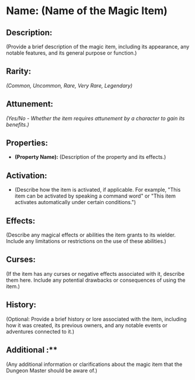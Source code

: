 # Name: (Name of the Magic Item)

## Description:
(Provide a brief description of the magic item, including its appearance, any notable features, and its general purpose or function.)

## Rarity:
*(Common, Uncommon, Rare, Very Rare, Legendary)*

## Attunement:
*(Yes/No - Whether the item requires attunement by a character to gain its benefits.)*

## Properties:
- **(Property Name):** (Description of the property and its effects.)

## Activation:
- (Describe how the item is activated, if applicable. For example, "This item can be activated by speaking a command word" or "This item activates automatically under certain conditions.")

## Effects:
(Describe any magical effects or abilities the item grants to its wielder. Include any limitations or restrictions on the use of these abilities.)

## Curses:
(If the item has any curses or negative effects associated with it, describe them here. Include any potential drawbacks or consequences of using the item.)

## History:
(Optional: Provide a brief history or lore associated with the item, including how it was created, its previous owners, and any notable events or adventures connected to it.)

## Additional :**
(Any additional information or clarifications about the magic item that the Dungeon Master should be aware of.)

